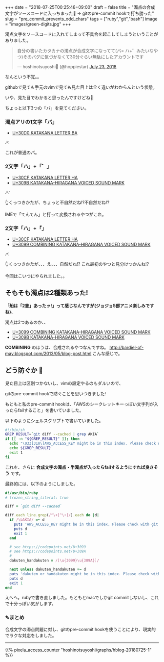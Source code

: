 +++
date = "2018-07-25T00:25:48+09:00"
draft = false
title = "濁点の合成文字がソースコードに入っちまった💢 -> gitのpre-commit hookで打ち勝った"
slug = "pre_commit_prevents_odd_chars"
tags = ["ruby","git","bash"]
image = "images/green-digits.jpg"
+++

濁点文字をソースコードに入れてしまって不具合を起こしてしまうということがありました。

<!--more-->

<blockquote class="twitter-tweet" data-lang="en"><p lang="ja" dir="ltr">自分の書いたカタカナの濁点が合成文字になってて(バ= ハ+゛みたいなやつ)そのバグに気づかなくて30分ぐらい無駄にしたアカウントです</p>&mdash; hoshinotsuyoshi🥴 (@hoppiestar) <a href="https://twitter.com/hoppiestar/status/1021316434062819329?ref_src=twsrc%5Etfw">July 23, 2018</a></blockquote>
<script async src="https://platform.twitter.com/widgets.js" charset="utf-8"></script>

なんという不覚。。

githubで見ても手元のvimで見ても見た目上は全く違いがわからんという状態。

いや、見た目でわかると思ったんですけどね

ちょっと以下3つの「バ」を見てください。


### 濁点アリの1文字「バ」

* [U+30D0 KATAKANA LETTER BA](https://codepoints.net/U+30D0)

```
バ
```

これが普通のバ。

### 2文字「ハ」+「゛」

* [U+30CF KATAKANA LETTER HA](https://codepoints.net/U+30CF)
* [U+309B KATAKANA-HIRAGANA VOICED SOUND MARK](https://codepoints.net/U+309B)

```
ハ゛
```

👆くっつきかたが、ちょっと不自然だね!?不自然だね!?

IMEで「てんてん」と打って変換されるやつがこれ。

### 2文字「ハ」+「゙」

* [U+30CF KATAKANA LETTER HA](https://codepoints.net/U+30CF)
* [U+3099 COMBINING KATAKANA-HIRAGANA VOICED SOUND MARK](https://codepoints.net/U+3099)

```
バ
```

👆くっつきかたが、、、え、、、自然だね!?
これ最初のやつと見分けつかんね!?

今回はこいつにやられました。。

## そもそも濁点は2種類あった!

**「船は「2隻」あったッ!」って感じなんですが(ジョジョ5部アニメ楽しみですね)**、

濁点は2つあるのか、、

* [U+3099 COMBINING KATAKANA-HIRAGANA VOICED SOUND MARK](https://codepoints.net/U+3099)
* [U+309B KATAKANA-HIRAGANA VOICED SOUND MARK](https://codepoints.net/U+309B)

**COMBINING** のほうは、合成されるやつなんですね。 http://bardiel-of-may.blogspot.com/2013/05/blog-post.html こんな感じで。

## どう防ぐか 🤔

見た目上は区別つかないし、vimの設定やるのもダルいので、

gitのpre-commit hookで防ぐことを思いつきました!

もともと私のpre-commit hookは、「AWSのシークレットキーっぽい文字列が入ったらfailすること」を書いていました。

以下のようにシェルスクリプトで書いていました。

```bash
#!/bin/sh
GREP_RESULT=`git diff --cached | grep AKIA`
if [[ -n "${GREP_RESULT}" ]]; then
  echo "\033[31m\]AWS_ACCESS_KEY might be in this index. Please check with git diff --cached"
  echo ${GREP_RESULT}
  exit 1
fi
```

これを、さらに **合成文字の濁点・半濁点が入ったらfailするようにすれば良さそう** です。

最終的には、以下のようにしました。

```ruby
#!/usr/bin/ruby
# frozen_string_literal: true

diff = `git diff --cached`

diff.each_line.grep(/^\+[^\+]/).each do |d|
  if /\bAKIA/ =~ d
    puts 'AWS_ACCESS_KEY might be in this index. Please check with git diff --cached'
    puts d
    exit 1
  end

  # see https://codepoints.net/U+3099
  # see https://codepoints.net/U+309A
  #
  dakuten_handakuten = /[\u{3099}\u{309A}]/

  next unless dakuten_handakuten =~ d
  puts 'dakuten or handakuten might be in this index. Please check with git diff --cached'
  puts d
  exit 1
end
```

えへへ。rubyで書き直しました。もともとmacでしかgit commitしないし、これで十分っぽい気がします。


### ✎まとめ

合成文字の濁点問題に対し、gitのpre-commit hookを使うことにより、現実的でラクな対応をしました。


<script type="text/javascript" src="/js/prism.js" async></script>

---

{{% pixela_access_counter "hoshinotsuyoshi/graphs/hblog-20180725-1" %}}
